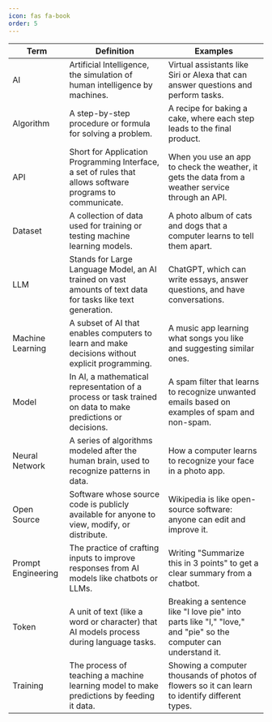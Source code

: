```yaml
---
icon: fas fa-book
order: 5
---
```


| Term                 | Definition                                                                                                  | Examples                              |
|----------------------|-------------------------------------------------------------------------------------------------------------|---------------------------------------|
| AI                   | Artificial Intelligence, the simulation of human intelligence by machines.                                  | Virtual assistants like Siri or Alexa that can answer questions and perform tasks. |
| Algorithm            | A step-by-step procedure or formula for solving a problem.                                                  | A recipe for baking a cake, where each step leads to the final product. |
| API                  | Short for Application Programming Interface, a set of rules that allows software programs to communicate.   | When you use an app to check the weather, it gets the data from a weather service through an API. |
| Dataset              | A collection of data used for training or testing machine learning models.                                  | A photo album of cats and dogs that a computer learns to tell them apart. |
| LLM                  | Stands for Large Language Model, an AI trained on vast amounts of text data for tasks like text generation. | ChatGPT, which can write essays, answer questions, and have conversations. |
| Machine Learning     | A subset of AI that enables computers to learn and make decisions without explicit programming.             | A music app learning what songs you like and suggesting similar ones. |
| Model                | In AI, a mathematical representation of a process or task trained on data to make predictions or decisions. | A spam filter that learns to recognize unwanted emails based on examples of spam and non-spam. |
| Neural Network       | A series of algorithms modeled after the human brain, used to recognize patterns in data.                   | How a computer learns to recognize your face in a photo app. |
| Open Source          | Software whose source code is publicly available for anyone to view, modify, or distribute.                 | Wikipedia is like open-source software: anyone can edit and improve it. |
| Prompt Engineering   | The practice of crafting inputs to improve responses from AI models like chatbots or LLMs.                  | Writing "Summarize this in 3 points" to get a clear summary from a chatbot. |
| Token                | A unit of text (like a word or character) that AI models process during language tasks.                     | Breaking a sentence like "I love pie" into parts like "I," "love," and "pie" so the computer can understand it. |
| Training             | The process of teaching a machine learning model to make predictions by feeding it data.                    | Showing a computer thousands of photos of flowers so it can learn to identify different types. |
